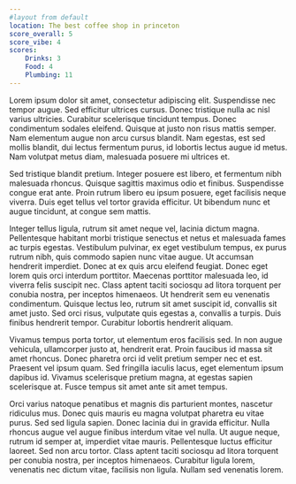 ```yaml
---
#layout from default
location: The best coffee shop in princeton
score_overall: 5
score_vibe: 4
scores:
    Drinks: 3
    Food: 4
    Plumbing: 11
---
```


Lorem ipsum dolor sit amet, consectetur adipiscing elit. Suspendisse nec tempor augue. Sed efficitur ultrices cursus. Donec tristique nulla ac nisl varius ultricies. Curabitur scelerisque tincidunt tempus. Donec condimentum sodales eleifend. Quisque at justo non risus mattis semper. Nam elementum augue non arcu cursus blandit. Nam egestas, est sed mollis blandit, dui lectus fermentum purus, id lobortis lectus augue id metus. Nam volutpat metus diam, malesuada posuere mi ultrices et.

Sed tristique blandit pretium. Integer posuere est libero, et fermentum nibh malesuada rhoncus. Quisque sagittis maximus odio et finibus. Suspendisse congue erat ante. Proin rutrum libero eu ipsum posuere, eget facilisis neque viverra. Duis eget tellus vel tortor gravida efficitur. Ut bibendum nunc et augue tincidunt, at congue sem mattis.

Integer tellus ligula, rutrum sit amet neque vel, lacinia dictum magna. Pellentesque habitant morbi tristique senectus et netus et malesuada fames ac turpis egestas. Vestibulum pulvinar, ex eget vestibulum tempus, ex purus rutrum nibh, quis commodo sapien nunc vitae augue. Ut accumsan hendrerit imperdiet. Donec at ex quis arcu eleifend feugiat. Donec eget lorem quis orci interdum porttitor. Maecenas porttitor malesuada leo, id viverra felis suscipit nec. Class aptent taciti sociosqu ad litora torquent per conubia nostra, per inceptos himenaeos. Ut hendrerit sem eu venenatis condimentum. Quisque lectus leo, rutrum sit amet suscipit id, convallis sit amet justo. Sed orci risus, vulputate quis egestas a, convallis a turpis. Duis finibus hendrerit tempor. Curabitur lobortis hendrerit aliquam.

Vivamus tempus porta tortor, ut elementum eros facilisis sed. In non augue vehicula, ullamcorper justo at, hendrerit erat. Proin faucibus id massa sit amet rhoncus. Donec pharetra orci id velit pretium semper nec et est. Praesent vel ipsum quam. Sed fringilla iaculis lacus, eget elementum ipsum dapibus id. Vivamus scelerisque pretium magna, at egestas sapien scelerisque at. Fusce tempus sit amet ante sit amet tempus.

Orci varius natoque penatibus et magnis dis parturient montes, nascetur ridiculus mus. Donec quis mauris eu magna volutpat pharetra eu vitae purus. Sed sed ligula sapien. Donec lacinia dui in gravida efficitur. Nulla rhoncus augue vel augue finibus interdum vitae vel nulla. Ut augue neque, rutrum id semper at, imperdiet vitae mauris. Pellentesque luctus efficitur laoreet. Sed non arcu tortor. Class aptent taciti sociosqu ad litora torquent per conubia nostra, per inceptos himenaeos. Curabitur ligula lorem, venenatis nec dictum vitae, facilisis non ligula. Nullam sed venenatis lorem.